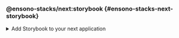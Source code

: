 <!-- markdownlint-disable MD041 -->

### @ensono-stacks/next:storybook {#ensono-stacks-next-storybook}

<details>
<summary>Add Storybook to your next application</summary>

The storybook generator will install and configure [Storybook](https://storybook.js.org/) into an existing Next application.
It will add storybook configuration, a custom component command and storybook extensions. The following extensions are:

```json
        {
            "@storybook/addon-essentials": "7.4.5",
            "@storybook/addon-actions": "7.4.5",
            "@storybook/addon-links": "7.4.5",
            "@storybook/manager-api": "7.4.5",
            "@storybook/preview-api": "7.4.5",
            "@storybook/addon-a11y": "7.4.5",
            "@storybook/addon-jest": "7.4.5",
            "@storybook/theming": "7.4.5",
        },
```

## Prerequisites

An existing [Next](https://nextjs.org/) application

## Usage

```bash
nx g @ensono-stacks/next:storybook
```

### Command line arguments

The following command line arguments are available:

| Option            | Description                               | Type              | Accepted Values | Default |
| ----------------- | ----------------------------------------- | ----------------- | --------------- | ------- |
| --project         | The name of the project                   | nameOfApplication | string          | N/A     |
| --skipPackageJson | Do not add dependencies to `package.json` | boolean           | true/false      | false   |

### Generator Output

The generator creates the following:

- creates a new folder `.storybook`. This contains information for the storybook package.
  - main.js file is created
  - preview.js file is created
- creates a new file `tsconfig.storybook.json` to store configuration for storybook

The generator updates the following:

- updates the `project.json` file to add the `custom-component` command

The generator installs the follow dependencies unless the `--skipPackageJson` option was used:

```json title="/package.json"
{
  "dependencies": {
    "@storybook/core-server": "7.4.5"
  },
  "devDependencies": {
    "@nx/storybook": "16.9.1",
    "@storybook/nextjs": "7.4.5",
    "@storybook/addon-essentials": "7.4.5",
    "@storybook/addon-actions": "7.4.5",
    "@storybook/addon-links": "7.4.5",
    "@storybook/manager-api": "7.4.5",
    "@storybook/preview-api": "7.4.5",
    "@storybook/addon-a11y": "7.4.5",
    "@storybook/addon-jest": "7.4.5",
    "@storybook/theming": "7.4.5",
    "eslint-plugin-storybook": "0.6.15"
  }
}
```

### Custom command for app

After the Storybook generator has been installed you can now run the new command `custom-component` that will add the following:

- creates a component under a specified name
- creates a test for the new component
- creates a story for the new component

:::note

`my-app` is an example of your app's name.

:::

```bash
nx run my-app:custom-component --name=component-x --folderPath=components
```

The flags are the following:

- name: name of the component
- folderPath: path of the new component folder (based on the app as the root of the path)

</details>
